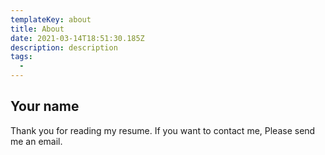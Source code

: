 ```yaml
---
templateKey: about
title: About
date: 2021-03-14T18:51:30.185Z
description: description
tags:
  -
---
```


## Your name

Thank you for reading my resume. If you want to contact me, Please send me an email.
